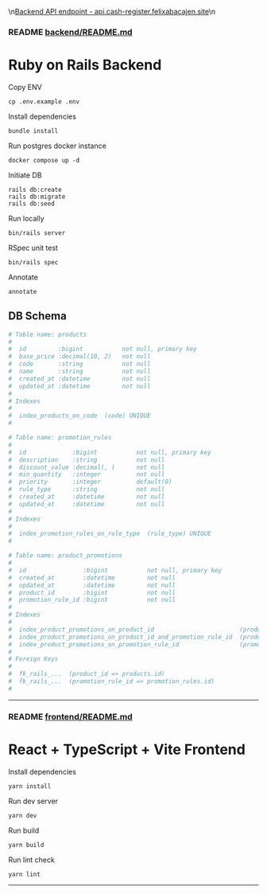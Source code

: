 \n[Backend API endpoint - api.cash-register.felixabacajen.site](https://api.cash-register.felixabacajen.site/)\n

### README [backend/README.md](backend/README.md)

# Ruby on Rails Backend 

Copy ENV

```
cp .env.example .env
```

Install dependencies

```
bundle install
```

Run postgres docker instance

```
docker compose up -d
```

Initiate DB

```
rails db:create
rails db:migrate
rails db:seed
```

Run locally

```
bin/rails server
```

RSpec unit test

```
bin/rails spec
```

Annotate

```
annotate
```

## DB Schema

```yaml
# Table name: products
#
#  id         :bigint           not null, primary key
#  base_price :decimal(10, 2)   not null
#  code       :string           not null
#  name       :string           not null
#  created_at :datetime         not null
#  updated_at :datetime         not null
#
# Indexes
#
#  index_products_on_code  (code) UNIQUE
#
```

```yaml
# Table name: promotion_rules
#
#  id             :bigint           not null, primary key
#  description    :string           not null
#  discount_value :decimal(, )      not null
#  min_quantity   :integer          not null
#  priority       :integer          default(0)
#  rule_type      :string           not null
#  created_at     :datetime         not null
#  updated_at     :datetime         not null
#
# Indexes
#
#  index_promotion_rules_on_rule_type  (rule_type) UNIQUE
#
```

```yaml
# Table name: product_promotions
#
#  id                :bigint           not null, primary key
#  created_at        :datetime         not null
#  updated_at        :datetime         not null
#  product_id        :bigint           not null
#  promotion_rule_id :bigint           not null
#
# Indexes
#
#  index_product_promotions_on_product_id                        (product_id)
#  index_product_promotions_on_product_id_and_promotion_rule_id  (product_id,promotion_rule_id) UNIQUE
#  index_product_promotions_on_promotion_rule_id                 (promotion_rule_id)
#
# Foreign Keys
#
#  fk_rails_...  (product_id => products.id)
#  fk_rails_...  (promotion_rule_id => promotion_rules.id)
#
```

---

### README [frontend/README.md](frontend/README.md)

# React + TypeScript + Vite Frontend

Install dependencies

```
yarn install
```

Run dev server

```
yarn dev
```

Run build

```
yarn build
```

Run lint check

```
yarn lint
```

---
